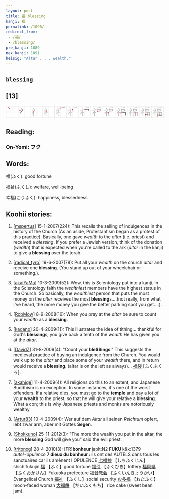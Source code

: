 ```yaml
---
layout: post
title: 福 blessing
kanji: 福
permalink: /1090/
redirect_from:
 - /福/
 - /blessing/
pre_kanji: 1089
nex_kanji: 1091
heisig: "Altar . . . wealth."
---
```


## `blessing`

## [13]

<div class="stroke"><img src="../images/E7A68F.png" /></div>

## Reading:

### On-Yomi: フク

## Words:

福(ふく): good fortune

福祉(ふくし): welfare, well-being

幸福(こうふく): happiness, blessedness

## Koohii stories:

1) [<a href="http://kanji.koohii.com/profile/mspertus">mspertus</a>] 15-1-2007(224): This recalls the selling of indulgences in the history of the Church (As an aside, Protestantism began as a protest of this practice). Basically, one gave <em>wealth</em> to the <em>altar</em> (i.e. priest) and received a <em>blessing</em>. If you prefer a Jewish version, think of the donation (<em>wealth</em>) that is expected when you&#039;re called to the ark (<em>altar</em> in the kanji) to give a<strong> blessing</strong> over the torah. 

2) [<a href="http://kanji.koohii.com/profile/radical_tyro">radical_tyro</a>] 19-6-2007(78): Put all your <em>wealth</em> on the church <em>altar</em> and receive one<strong> blessing</strong>. (You stand up out of your wheelchair or something.). 

3) [<a href="http://kanji.koohii.com/profile/akaiYaMa">akaiYaMa</a>] 10-3-2009(52): Wow, this is Scientology put into a kanji. In the Scientology faith the <em>wealthiest</em> members have the highest status in the Church. So basically, the <em>wealthiest</em> person that puts the most money on the <em>alter</em> receives the most<strong> blessing</strong>s....(not really, from what I&#039;ve heard, the more money you give the better parking spot you get....). 

4) [<a href="http://kanji.koohii.com/profile/RobMow">RobMow</a>] 8-9-2008(16): When you pray at the <em>altar</em> be sure to count your <em>wealth </em> as a<strong> blessing</strong>. 

5) [<a href="http://kanji.koohii.com/profile/kadano">kadano</a>] 20-4-2009(11): This illustrates the idea of tithing... thankful for God&#039;s <strong>blessing</strong>s, you give back a tenth of the <em>wealth</em> He has given you at the <em>altar</em>. 

6) [<a href="http://kanji.koohii.com/profile/DavidZ">DavidZ</a>] 31-8-2009(4): &quot;Count your <strong>ble$$ings</strong>.&quot; This suggests the medieval practice of buying an indulgence from the Church. You would walk up to the <em>altar</em> and place some of your <em>wealth</em> there, and in return would receive a<strong> blessing</strong>. (altar is on the left as always)...   <a href="http://jisho.org/kanji/details/福袋">福袋</a>  [ふくぶくろ]. 

7) [<a href="http://kanji.koohii.com/profile/akahige">akahige</a>] 11-4-2009(4): All religions do this to an extent, and Japanese Buddhism is no exception. In some instances, it&#039;s one of the worst offenders. If a relative dies, you must go to the <strong>temple</strong> and pay a lot of your <strong>wealth</strong> to the priest, so that he will give your relative a<strong> blessing</strong>. What a con; this is why Japanese priests and monks are notoriously wealthy. 

8) [<a href="http://kanji.koohii.com/profile/Artur83">Artur83</a>] 10-4-2009(4): Wer auf dem <em>Altar</em> all seinen <em>Reichtum</em> opfert, lebt zwar arm, aber mit Gottes <strong>Segen</strong>. 

9) [<a href="http://kanji.koohii.com/profile/Shokkuno">Shokkuno</a>] 25-11-2012(3): &quot;The more the wealth you put in the altar, the more<strong> blessing</strong> God will give you&quot; said the evil priest. 

10) [<a href="http://kanji.koohii.com/profile/tritonxg">tritonxg</a>] 28-4-2010(3): [FR]<strong>bonheur</strong> japlt:N2 <strong>FUKU </strong>k&amp;k:1379<em> autel+opulence </em><strong>7 dieux du bonheur : </strong>ils ont des AUTELS dans tous les sanctuaires car ils amènent l&#039;OPULENCE   <a href="http://jisho.org/kanji/details/七福神">七福神</a>  【しちふくじん】shichifukujin  <a href="http://jisho.org/kanji/details/福">福</a>  【ふく】good fortune  <a href="http://jisho.org/kanji/details/福引">福引</a>  【ふくびき】lottery  <a href="http://jisho.org/kanji/details/福岡県">福岡県</a>  【ふくおかけん】Fukuoka prefecture  <a href="http://jisho.org/kanji/details/福音教会">福音教会</a>  【ふくいんきょうかい】Evangelical Church  <a href="http://jisho.org/kanji/details/福祉">福祉</a>  【ふくし】social security  <a href="http://jisho.org/kanji/details/お多福">お多福</a>  【おたふく】moon-faced woman  <a href="http://jisho.org/kanji/details/大福餅">大福餅</a>  【だいふくもち】 rice cake (sweet bean jam). 
